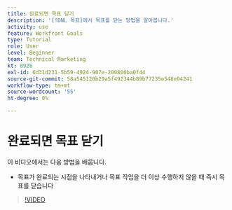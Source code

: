 ```yaml
---
title: 완료되면 목표 닫기
description: '[!DNL 목표]에서 목표를 닫는 방법을 알아봅니다.'
activity: use
feature: Workfront Goals
type: Tutorial
role: User
level: Beginner
team: Technical Marketing
kt: 8926
exl-id: 6d31d231-5b59-4924-907e-200800ba0f44
source-git-commit: 58a545120b29a5f492344b89b77235e548e94241
workflow-type: tm+mt
source-wordcount: '55'
ht-degree: 0%

---
```


# 완료되면 목표 닫기

이 비디오에서는 다음 방법을 배웁니다.

* 목표가 완료되는 시점을 나타내거나 목표 작업을 더 이상 수행하지 않을 때 즉시 목표를 닫습니다

>[!VIDEO](https://video.tv.adobe.com/v/335198/?quality=12)
